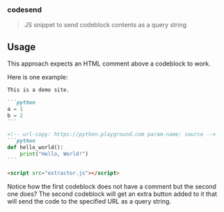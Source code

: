 ### codesend

> JS snippet to send codeblock contents as a query string

## Usage 

This approach expects an HTML comment above a codeblock to work.

Here is one example: 

````md
This is a demo site.

```python
a = 1
b = 2
```

<!-- url-copy: https://python.playground.com param-name: source -->
```python
def hello_world():
    print("Hello, World!")
```

<script src="extractor.js"></script>
````

Notice how the first codeblock does not have a comment but the second one does? The second codeblock will get an extra button added to it that will send the code to the specified URL as a query string.
